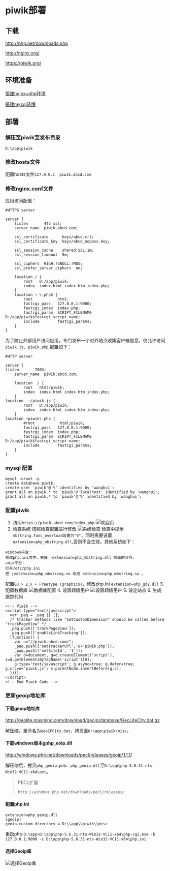 # piwik部署
## 下载
http://php.net/downloads.php

http://nginx.org/

https://piwik.org/

## 环境准备
[搭建nginx+php环境](../../02-网站服务/nginx/nginx.md)

[搭建mysql环境](../../03-数据库/mysql/mysql-win.md)

## 部署
### 解压至piwik至发布目录
`D:\app\piwik`

### 修改hosts文件
配置hosts文件`127.0.0.1  piwik.abcd.com`

### 修改nginx.conf文件
应用访问配置：
```
#HTTPS server

server {
    listen       443 ssl;
    server_name  piwik.abcd.com;

    ssl_certificate      keys/abcd.crt;
    ssl_certificate_key  keys/abcd_nopass.key;

    ssl_session_cache    shared:SSL:1m;
    ssl_session_timeout  5m;

    ssl_ciphers  HIGH:!aNULL:!MD5;
    ssl_prefer_server_ciphers  on;

    location / {
        root   D:/app/piwik;
        index  index.html index.htm index.php;
    }
    location ~ \.php$ {
        root           html;
        fastcgi_pass   127.0.0.1:9000;
        fastcgi_index  index.php;
        fastcgi_param  SCRIPT_FILENAME  D:/app/piwik$fastcgi_script_name;
        include        fastcgi_params;
    }
}
```

为了防止外部用户访问应用，专门发布一个对外站点收集客户端信息，仅允许访问`piwik.js`、`piwik.php`,配置如下：
```
#HTTP server

server {
listen       7003;
    server_name  piwik.abcd.com;

    location  / {
        root   html/piwik;
        index  index.html index.htm index.php;
    }
location  ~/piwik.js {
        root   D:/app/piwik;
        index  index.html index.htm index.php;
    }
location ~piwik\.php {
        #root           html/piwik;
        fastcgi_pass   127.0.0.1:9000;
        fastcgi_index  index.php;
        fastcgi_param  SCRIPT_FILENAME  D:/app/piwik$fastcgi_script_name;
        include        fastcgi_params;
    }
}
```
### mysql 配置
```
mysql -uroot -p
create database piwik;
create user 'piwik'@'%' identified by 'wanghui';
grant all on piwik.* to 'piwik'@'localhost' identified by 'wanghui';
grant all on piwik.* to 'piwik'@'%' identified by 'wanghui';
```

### 配置piwik
1. 访问`https://piwik.abcd.com/index.php`
![欢迎页](./piwik-win/piwik-01.png)
2. 检查系统
按照检查配置进行修改
![系统检查](./piwik-win/piwik-02.png)
检查中提示`mbstring.func_overload设置为"0"`，同时需要设置 `extension=php_mbstring.dll`,否则不会生效。其他系统如下：
```
windows平台：
修改php.ini文件，去掉 ;extension=php_mbstring.dll 前面的分号。
unix平台：
打开/etc/php.ini
把 ;extension=php_mbstring.so 改成 extension=php_mbstring.so 。
```
配置`GD > 2.x + Freetype (graphics)`，修改php.ini
`extension=php_gd2.dll`
3. 配置数据库
![数据库配置](./piwik-win/piwik-03.png)
4. 设置超级用户
![设置超级用户](./piwik-win/piwik-04.png)
5. 设定站点
6. 生成跟踪代码
```
<!-- Piwik -->
<script type="text/javascript">
  var _paq = _paq || [];
  /* tracker methods like "setCustomDimension" should be called before "trackPageView" */
  _paq.push(['trackPageView']);
  _paq.push(['enableLinkTracking']);
  (function() {
    var u="//piwik.abcd.com/";
    _paq.push(['setTrackerUrl', u+'piwik.php']);
    _paq.push(['setSiteId', '1']);
    var d=document, g=d.createElement('script'), s=d.getElementsByTagName('script')[0];
    g.type='text/javascript'; g.async=true; g.defer=true; g.src=u+'piwik.js'; s.parentNode.insertBefore(g,s);
  })();
</script>
<!-- End Piwik Code -->
```
### 更新geoip地址库
#### 下载geoip地址库
http://geolite.maxmind.com/download/geoip/database/GeoLiteCity.dat.gz

解压缩，重命名为`GeoIPCity.dat`，拷贝至`D:\app\piwik\misc`。

#### 下载windows版本gphp_eoip.dll
http://windows.php.net/downloads/pecl/releases/geoip/1.1.1/

解压缩后，拷贝`php_geoip.pdb`、`php_geoip.dll`至`D:\app\php-5.6.31-nts-Win32-VC11-x64\ext`。

>PECL扩展
>
>`http://windows.php.net/downloads/pecl/releases/`

#### 配置php.ini
```
extension=php_geoip.dll
[geoip]
geoip.custom_directory = D:\\app\\piwik\\misc
```
重启php
`D:\app>D:\app\php-5.6.31-nts-Win32-VC11-x64\php-cgi.exe -b 127.0.0.1:9000 -c D:\app\php-5.6.31-nts-Win32-VC11-x64\php.ini`
#### 选择Geoip库
![选择Geoip库](./piwik-win/piwik-05.png)
